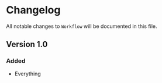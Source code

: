 # Changelog

All notable changes to `Workflow` will be documented in this file.

## Version 1.0

### Added
- Everything
